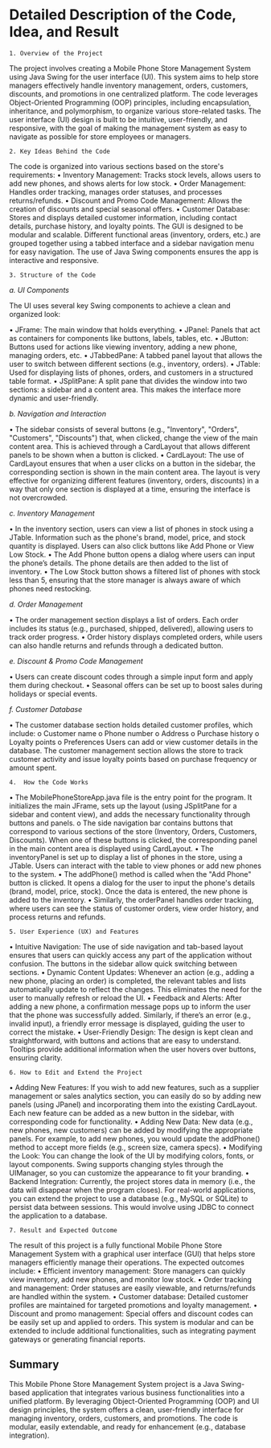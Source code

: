 # Detailed Description of the Code, Idea, and Result

    1. Overview of the Project

The project involves creating a Mobile Phone Store Management System using Java Swing for the user interface (UI). This system aims to help store managers effectively handle inventory management, orders, customers, discounts, and promotions in one centralized platform. The code leverages Object-Oriented Programming (OOP) principles, including encapsulation, inheritance, and polymorphism, to organize various store-related tasks.
The user interface (UI) design is built to be intuitive, user-friendly, and responsive, with the goal of making the management system as easy to navigate as possible for store employees or managers.

    2. Key Ideas Behind the Code

The code is organized into various sections based on the store's requirements:
•	Inventory Management: Tracks stock levels, allows users to add new phones, and shows alerts for low stock.
•	Order Management: Handles order tracking, manages order statuses, and processes returns/refunds.
•	Discount and Promo Code Management: Allows the creation of discounts and special seasonal offers.
•	Customer Database: Stores and displays detailed customer information, including contact details, purchase history, and loyalty points.
The GUI is designed to be modular and scalable. Different functional areas (inventory, orders, etc.) are grouped together using a tabbed interface and a sidebar navigation menu for easy navigation. The use of Java Swing components ensures the app is interactive and responsive.

    3. Structure of the Code
    
  *a. UI Components*
  
  The UI uses several key Swing components to achieve a clean and organized look:

• JFrame: The main window that holds everything.
•	JPanel: Panels that act as containers for components like buttons, labels, tables, etc.
•	JButton: Buttons used for actions like viewing inventory, adding a new phone, managing orders, etc.
•	JTabbedPane: A tabbed panel layout that allows the user to switch between different sections (e.g., inventory, orders).
•	JTable: Used for displaying lists of phones, orders, and customers in a structured table format.
•	JSplitPane: A split pane that divides the window into two sections: a sidebar and a content area. This makes the interface more dynamic and user-friendly.

*b. Navigation and Interaction*

•	The sidebar consists of several buttons (e.g., "Inventory", "Orders", "Customers", "Discounts") that, when clicked, change the view of the main content area. This is achieved through a CardLayout that allows different panels to be shown when a button is clicked.
•	CardLayout: The use of CardLayout ensures that when a user clicks on a button in the sidebar, the corresponding section is shown in the main content area. The layout is very effective for organizing different features (inventory, orders, discounts) in a way that only one section is displayed at a time, ensuring the interface is not overcrowded.

*c. Inventory Management*

•	In the inventory section, users can view a list of phones in stock using a JTable. Information such as the phone's brand, model, price, and stock quantity is displayed. Users can also click buttons like Add Phone or View Low Stock.
•	The Add Phone button opens a dialog where users can input the phone’s details. The phone details are then added to the list of inventory.
•	The Low Stock button shows a filtered list of phones with stock less than 5, ensuring that the store manager is always aware of which phones need restocking.

*d. Order Management*

•	The order management section displays a list of orders. Each order includes its status (e.g., purchased, shipped, delivered), allowing users to track order progress.
•	Order history displays completed orders, while users can also handle returns and refunds through a dedicated button.

*e. Discount & Promo Code Management*

•	Users can create discount codes through a simple input form and apply them during checkout.
•	Seasonal offers can be set up to boost sales during holidays or special events.  

*f. Customer Database*

•	The customer database section holds detailed customer profiles, which include:
o	Customer name
o	Phone number
o	Address
o	Purchase history
o	Loyalty points
o	Preferences
Users can add or view customer details in the database. The customer management section allows the store to track customer activity and issue loyalty points based on purchase frequency or amount spent.

    4.	How the Code Works

•	The MobilePhoneStoreApp.java file is the entry point for the program. It initializes the main JFrame, sets up the layout (using JSplitPane for a sidebar and content view), and adds the necessary functionality through buttons and panels.
o	The side navigation bar contains buttons that correspond to various sections of the store (Inventory, Orders, Customers, Discounts). When one of these buttons is clicked, the corresponding panel in the main content area is displayed using CardLayout.
•	The inventoryPanel is set up to display a list of phones in the store, using a JTable. Users can interact with the table to view phones or add new phones to the system.
•	The addPhone() method is called when the "Add Phone" button is clicked. It opens a dialog for the user to input the phone's details (brand, model, price, stock). Once the data is entered, the new phone is added to the inventory.
•	Similarly, the orderPanel handles order tracking, where users can see the status of customer orders, view order history, and process returns and refunds.

    5. User Experience (UX) and Features

•	Intuitive Navigation: The use of side navigation and tab-based layout ensures that users can quickly access any part of the application without confusion. The buttons in the sidebar allow quick switching between sections.
•	Dynamic Content Updates: Whenever an action (e.g., adding a new phone, placing an order) is completed, the relevant tables and lists automatically update to reflect the changes. This eliminates the need for the user to manually refresh or reload the UI.
•	Feedback and Alerts: After adding a new phone, a confirmation message pops up to inform the user that the phone was successfully added. Similarly, if there’s an error (e.g., invalid input), a friendly error message is displayed, guiding the user to correct the mistake.
•	User-Friendly Design: The design is kept clean and straightforward, with buttons and actions that are easy to understand. Tooltips provide additional information when the user hovers over buttons, ensuring clarity.

    6. How to Edit and Extend the Project

•	Adding New Features: If you wish to add new features, such as a supplier management or sales analytics section, you can easily do so by adding new panels (using JPanel) and incorporating them into the existing CardLayout. Each new feature can be added as a new button in the sidebar, with corresponding code for functionality.
•	Adding New Data: New data (e.g., new phones, new customers) can be added by modifying the appropriate panels. For example, to add new phones, you would update the addPhone() method to accept more fields (e.g., screen size, camera specs).
•	Modifying the Look: You can change the look of the UI by modifying colors, fonts, or layout components. Swing supports changing styles through the UIManager, so you can customize the appearance to fit your branding.
•	Backend Integration: Currently, the project stores data in memory (i.e., the data will disappear when the program closes). For real-world applications, you can extend the project to use a database (e.g., MySQL or SQLite) to persist data between sessions. This would involve using JDBC to connect the application to a database.

    7. Result and Expected Outcome

The result of this project is a fully functional Mobile Phone Store Management System with a graphical user interface (GUI) that helps store managers efficiently manage their operations. The expected outcomes include:
•	Efficient inventory management: Store managers can quickly view inventory, add new phones, and monitor low stock.
•	Order tracking and management: Order statuses are easily viewable, and returns/refunds are handled within the system.
•	Customer database: Detailed customer profiles are maintained for targeted promotions and loyalty management.
•	Discount and promo management: Special offers and discount codes can be easily set up and applied to orders.
This system is modular and can be extended to include additional functionalities, such as integrating payment gateways or generating financial reports.

## Summary

This Mobile Phone Store Management System project is a Java Swing-based application that integrates various business functionalities into a unified platform. By leveraging Object-Oriented Programming (OOP) and UI design principles, the system offers a clean, user-friendly interface for managing inventory, orders, customers, and promotions. The code is modular, easily extendable, and ready for enhancement (e.g., database integration).

